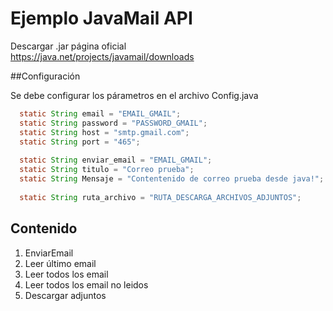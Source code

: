 # Ejemplo JavaMail API

Descargar .jar página oficial <br/>
https://java.net/projects/javamail/downloads

##Configuración

Se debe configurar los párametros en el archivo Config.java

```java
  static String email = "EMAIL_GMAIL";
  static String password = "PASSWORD_GMAIL";
  static String host = "smtp.gmail.com";
  static String port = "465";
  
  static String enviar_email = "EMAIL_GMAIL";
  static String titulo = "Correo prueba";
  static String Mensaje = "Contentenido de correo prueba desde java!";
  
  static String ruta_archivo = "RUTA_DESCARGA_ARCHIVOS_ADJUNTOS";
```

## Contenido

1. EnviarEmail
2. Leer último email
3. Leer todos los email
4. Leer todos los email no leidos
5. Descargar adjuntos 
